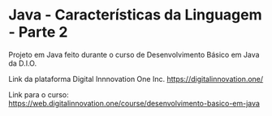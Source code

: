 # Java - Características da Linguagem - Parte 2
Projeto em Java feito durante o curso de Desenvolvimento Básico em Java da D.I.O.

Link da plataforma Digital Innnovation One Inc.
https://digitalinnovation.one/

Link para o curso:
https://web.digitalinnovation.one/course/desenvolvimento-basico-em-java
